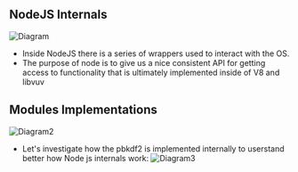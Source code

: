## NodeJS Internals
![Diagram](https://snag.gy/9kzAT4.jpg)
- Inside NodeJS there is a series of wrappers used to interact with the OS.
- The purpose of node is to give us a nice consistent API for getting access to functionality that is ultimately implemented inside of V8 and libvuv
## Modules Implementations
![Diagram2](https://snag.gy/fOqya3.jpg)
- Let's investigate how the pbkdf2 is implemented internally to userstand better how Node js internals work:
![Diagram3](https://snag.gy/R2mTGh.jpg)
